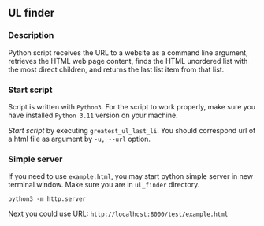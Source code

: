 ## UL finder
### Description
Python script receives the URL to a website as a command line
argument, retrieves the HTML web page content, finds the HTML 
unordered list with the most direct children, 
and returns the last list item from that list.

### Start script
Script is written with `Python3`. For the script to work properly, 
make sure you have installed `Python 3.11` version on your machine.

*Start script* by executing `greatest_ul_last_li`. 
You should correspond url of a html file as argument by `-u, --url`
option. 

### Simple server
If you need to use `example.html`, you may start python simple 
server in new terminal window. Make sure you are in `ul_finder` directory.

```python3 -m http.server```

Next you could use URL: `http://localhost:8000/test/example.html`